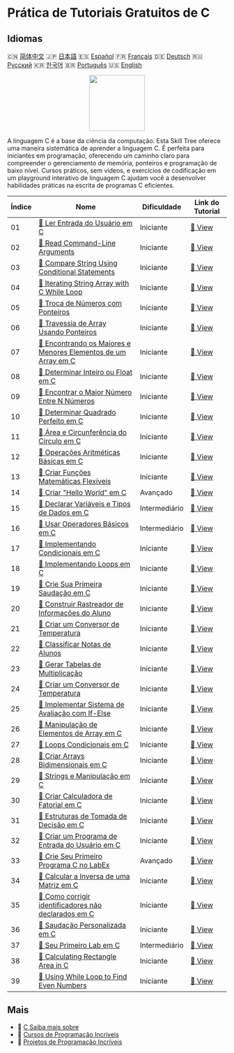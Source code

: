 # Prática de Tutoriais Gratuitos de C

## Idiomas

🇨🇳 [简体中文](README_zh.md) 🇯🇵 [日本語](README_ja.md) 🇪🇸 [Español](README_es.md) 🇫🇷 [Français](README_fr.md) 🇩🇪 [Deutsch](README_de.md) 🇷🇺 [Русский](README_ru.md) 🇰🇷 [한국어](README_ko.md) 🇧🇷 [Português](README_pt.md) 🇺🇸 [English](README.md) 

<div align="center">
<img width="128px" src="https://file.labex.io/path/GAbMWgBPUOxV.png">
</div>

A linguagem C é a base da ciência da computação. Esta Skill Tree oferece uma maneira sistemática de aprender a linguagem C. É perfeita para iniciantes em programação, oferecendo um caminho claro para compreender o gerenciamento de memória, ponteiros e programação de baixo nível. Cursos práticos, sem vídeos, e exercícios de codificação em um playground interativo de linguagem C ajudam você a desenvolver habilidades práticas na escrita de programas C eficientes.

|   Índice | Nome                                                                                                                                                      | Dificuldade   | Link do Tutorial                                                                                   |
|----------|-----------------------------------------------------------------------------------------------------------------------------------------------------------|---------------|----------------------------------------------------------------------------------------------------|
|       01 | [📖 Ler Entrada do Usuário em C](https://labex.io/pt/tutorials/c-read-user-input-in-c-136075)                                                             | Iniciante     | [🔗 View](https://labex.io/pt/tutorials/c-read-user-input-in-c-136075)                             |
|       02 | [📖 Read Command-Line Arguments](https://labex.io/pt/tutorials/c-read-command-line-arguments-136077)                                                      | Iniciante     | [🔗 View](https://labex.io/pt/tutorials/c-read-command-line-arguments-136077)                      |
|       03 | [📖 Compare String Using Conditional Statements](https://labex.io/pt/tutorials/c-compare-string-using-conditional-statements-136079)                      | Iniciante     | [🔗 View](https://labex.io/pt/tutorials/c-compare-string-using-conditional-statements-136079)      |
|       04 | [📖 Iterating String Array with C While Loop](https://labex.io/pt/tutorials/c-iterating-string-array-with-c-while-loop-136081)                            | Iniciante     | [🔗 View](https://labex.io/pt/tutorials/c-iterating-string-array-with-c-while-loop-136081)         |
|       05 | [📖 Troca de Números com Ponteiros](https://labex.io/pt/tutorials/c-swapping-numbers-with-pointers-123350)                                                | Iniciante     | [🔗 View](https://labex.io/pt/tutorials/c-swapping-numbers-with-pointers-123350)                   |
|       06 | [📖 Travessia de Array Usando Ponteiros](https://labex.io/pt/tutorials/c-array-traversal-using-pointers-123301)                                           | Iniciante     | [🔗 View](https://labex.io/pt/tutorials/c-array-traversal-using-pointers-123301)                   |
|       07 | [📖 Encontrando os Maiores e Menores Elementos de um Array em C](https://labex.io/pt/tutorials/c-finding-largest-and-smallest-array-elements-in-c-123271) | Iniciante     | [🔗 View](https://labex.io/pt/tutorials/c-finding-largest-and-smallest-array-elements-in-c-123271) |
|       08 | [📖 Determinar Inteiro ou Float em C](https://labex.io/pt/tutorials/c-determine-integer-or-float-in-c-123267)                                             | Iniciante     | [🔗 View](https://labex.io/pt/tutorials/c-determine-integer-or-float-in-c-123267)                  |
|       09 | [📖 Encontrar o Maior Número Entre N Números](https://labex.io/pt/tutorials/c-find-the-largest-number-among-n-numbers-123252)                             | Iniciante     | [🔗 View](https://labex.io/pt/tutorials/c-find-the-largest-number-among-n-numbers-123252)          |
|       10 | [📖 Determinar Quadrado Perfeito em C](https://labex.io/pt/tutorials/c-determine-perfect-square-in-c-123221)                                              | Iniciante     | [🔗 View](https://labex.io/pt/tutorials/c-determine-perfect-square-in-c-123221)                    |
|       11 | [📖 Área e Circunferência do Círculo em C](https://labex.io/pt/tutorials/c-circle-area-and-circumference-in-c-123197)                                     | Iniciante     | [🔗 View](https://labex.io/pt/tutorials/c-circle-area-and-circumference-in-c-123197)               |
|       12 | [📖 Operações Aritméticas Básicas em C](https://labex.io/pt/tutorials/c-basic-arithmetic-operations-in-c-438262)                                          | Iniciante     | [🔗 View](https://labex.io/pt/tutorials/c-basic-arithmetic-operations-in-c-438262)                 |
|       13 | [📖 Criar Funções Matemáticas Flexíveis](https://labex.io/pt/tutorials/c-create-flexible-math-functions-446161)                                           | Iniciante     | [🔗 View](https://labex.io/pt/tutorials/c-create-flexible-math-functions-446161)                   |
|       14 | [📖 Criar "Hello World" em C](https://labex.io/pt/tutorials/c-create-hello-world-in-c-438286)                                                             | Avançado      | [🔗 View](https://labex.io/pt/tutorials/c-create-hello-world-in-c-438286)                          |
|       15 | [📖 Declarar Variáveis e Tipos de Dados em C](https://labex.io/pt/tutorials/c-declare-variables-and-data-types-in-c-438287)                               | Intermediário | [🔗 View](https://labex.io/pt/tutorials/c-declare-variables-and-data-types-in-c-438287)            |
|       16 | [📖 Usar Operadores Básicos em C](https://labex.io/pt/tutorials/c-use-basic-operators-in-c-438288)                                                        | Intermediário | [🔗 View](https://labex.io/pt/tutorials/c-use-basic-operators-in-c-438288)                         |
|       17 | [📖 Implementando Condicionais em C](https://labex.io/pt/tutorials/c-implement-conditionals-in-c-438331)                                                  | Iniciante     | [🔗 View](https://labex.io/pt/tutorials/c-implement-conditionals-in-c-438331)                      |
|       18 | [📖 Implementando Loops em C](https://labex.io/pt/tutorials/c-implement-loops-in-c-438332)                                                                | Iniciante     | [🔗 View](https://labex.io/pt/tutorials/c-implement-loops-in-c-438332)                             |
|       19 | [📖 Crie Sua Primeira Saudação em C](https://labex.io/pt/tutorials/c-craft-your-first-c-greeting-438337)                                                  | Iniciante     | [🔗 View](https://labex.io/pt/tutorials/c-craft-your-first-c-greeting-438337)                      |
|       20 | [📖 Construir Rastreador de Informações do Aluno](https://labex.io/pt/tutorials/c-build-student-information-tracker-438353)                               | Iniciante     | [🔗 View](https://labex.io/pt/tutorials/c-build-student-information-tracker-438353)                |
|       21 | [📖 Criar um Conversor de Temperatura](https://labex.io/pt/tutorials/c-create-a-temperature-converter-438383)                                             | Iniciante     | [🔗 View](https://labex.io/pt/tutorials/c-create-a-temperature-converter-438383)                   |
|       22 | [📖 Classificar Notas de Alunos](https://labex.io/pt/tutorials/c-classify-student-grades-438387)                                                          | Iniciante     | [🔗 View](https://labex.io/pt/tutorials/c-classify-student-grades-438387)                          |
|       23 | [📖 Gerar Tabelas de Multiplicação](https://labex.io/pt/tutorials/c-generate-multiplication-tables-438391)                                                | Iniciante     | [🔗 View](https://labex.io/pt/tutorials/c-generate-multiplication-tables-438391)                   |
|       24 | [📖 Criar um Conversor de Temperatura](https://labex.io/pt/tutorials/c-create-a-temperature-converter-446144)                                             | Iniciante     | [🔗 View](https://labex.io/pt/tutorials/c-create-a-temperature-converter-446144)                   |
|       25 | [📖 Implementar Sistema de Avaliação com If-Else](https://labex.io/pt/tutorials/c-implement-grading-system-with-if-else-446149)                           | Iniciante     | [🔗 View](https://labex.io/pt/tutorials/c-implement-grading-system-with-if-else-446149)            |
|       26 | [📖 Manipulação de Elementos de Array em C](https://labex.io/pt/tutorials/c-manipulate-array-elements-in-c-438261)                                        | Iniciante     | [🔗 View](https://labex.io/pt/tutorials/c-manipulate-array-elements-in-c-438261)                   |
|       27 | [📖 Loops Condicionais em C](https://labex.io/pt/tutorials/c-conditional-loops-in-c-438260)                                                               | Iniciante     | [🔗 View](https://labex.io/pt/tutorials/c-conditional-loops-in-c-438260)                           |
|       28 | [📖 Criar Arrays Bidimensionais em C](https://labex.io/pt/tutorials/c-create-two-dimensional-arrays-in-c-438259)                                          | Iniciante     | [🔗 View](https://labex.io/pt/tutorials/c-create-two-dimensional-arrays-in-c-438259)               |
|       29 | [📖 Strings e Manipulação em C](https://labex.io/pt/tutorials/c-strings-and-manipulate-them-in-c-438258)                                                  | Iniciante     | [🔗 View](https://labex.io/pt/tutorials/c-strings-and-manipulate-them-in-c-438258)                 |
|       30 | [📖 Criar Calculadora de Fatorial em C](https://labex.io/pt/tutorials/c-create-factorial-calculator-in-c-438256)                                          | Iniciante     | [🔗 View](https://labex.io/pt/tutorials/c-create-factorial-calculator-in-c-438256)                 |
|       31 | [📖 Estruturas de Tomada de Decisão em C](https://labex.io/pt/tutorials/c-decision-making-structures-in-c-438255)                                         | Iniciante     | [🔗 View](https://labex.io/pt/tutorials/c-decision-making-structures-in-c-438255)                  |
|       32 | [📖 Criar um Programa de Entrada do Usuário em C](https://labex.io/pt/tutorials/c-create-user-input-program-in-c-438242)                                  | Iniciante     | [🔗 View](https://labex.io/pt/tutorials/c-create-user-input-program-in-c-438242)                   |
|       33 | [📖 Crie Seu Primeiro Programa C no LabEx](https://labex.io/pt/tutorials/c-create-your-first-c-program-in-labex-438241)                                   | Avançado      | [🔗 View](https://labex.io/pt/tutorials/c-create-your-first-c-program-in-labex-438241)             |
|       34 | [📖 Calcular a Inversa de uma Matriz em C](https://labex.io/pt/tutorials/c-compute-the-inverse-of-a-matrix-in-c-435161)                                   | Iniciante     | [🔗 View](https://labex.io/pt/tutorials/c-compute-the-inverse-of-a-matrix-in-c-435161)             |
|       35 | [📖 Como corrigir identificadores não declarados em C](https://labex.io/pt/tutorials/c-how-to-fix-undeclared-identifier-in-c-419180)                      | Iniciante     | [🔗 View](https://labex.io/pt/tutorials/c-how-to-fix-undeclared-identifier-in-c-419180)            |
|       36 | [📖 Saudação Personalizada em C](https://labex.io/pt/tutorials/c-personalized-c-greeting-391828)                                                          | Iniciante     | [🔗 View](https://labex.io/pt/tutorials/c-personalized-c-greeting-391828)                          |
|       37 | [📖 Seu Primeiro Lab em C](https://labex.io/pt/tutorials/c-your-first-c-lab-391824)                                                                       | Intermediário | [🔗 View](https://labex.io/pt/tutorials/c-your-first-c-lab-391824)                                 |
|       38 | [📖 Calculating Rectangle Area in C](https://labex.io/pt/tutorials/c-calculating-rectangle-area-in-c-136085)                                              | Iniciante     | [🔗 View](https://labex.io/pt/tutorials/c-calculating-rectangle-area-in-c-136085)                  |
|       39 | [📖 Using While Loop to Find Even Numbers](https://labex.io/pt/tutorials/c-using-while-loop-to-find-even-numbers-136083)                                  | Iniciante     | [🔗 View](https://labex.io/pt/tutorials/c-using-while-loop-to-find-even-numbers-136083)            |

## Mais

- 🔗 [C Saiba mais sobre](https://labex.io/pt/skilltrees/c)
- 🔗 [Cursos de Programação Incríveis](https://github.com/labex-labs/awesome-programming-courses)
- 🔗 [Projetos de Programação Incríveis](https://github.com/labex-labs/awesome-programming-projects)

